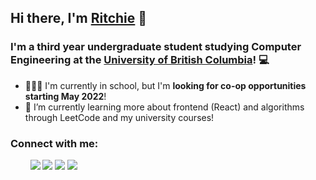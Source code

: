 ## Hi there, I'm [Ritchie](https://ritchiexia.me) 👋 

### I'm a third year undergraduate student studying Computer Engineering at the [University of British Columbia](https://www.ubc.ca/)! 💻

- 🧑‍🤝‍🧑 I'm currently in school, but I'm **looking for co-op opportunities starting May 2022**!
- 🌱 I’m currently learning more about frontend (React) and algorithms through LeetCode and my university courses!

### Connect with me:

<p>
   &nbsp; &nbsp; &nbsp; &nbsp;
   <a href="mailto:rxia@student.ubc.ca?"><img src="https://img.shields.io/badge/Mail-EA4335?style=flat-square&logo=Gmail&logoColor=white&link=(mailto:rxia@student.ubc.ca?subject=Hi%Ritchie,%reaching%out%to%you%from%Github!)"></a>
   <a href="https://www.linkedin.com/in/ritchie-xia-1b5052206/"><img src="https://img.shields.io/badge/LinkedIn-0A66C2?style=flat-square&logo=LinkedIn&logoColor=white&link=https://www.linkedin.com/in/ritchie-xia-1b5052206/"></a>
   <a href="https://twitter.com/ritchie_xia"><img src="https://img.shields.io/twitter/url?label=Twitter&style=social&url=https%3A%2F%2Ftwitter.com%2Fritchie_xia"></a>
   <a href="https://ritchiexia.me"><img src="http://img.shields.io/badge/-ritchiexia.me-black?style=flat-square&logo=windowsterminal"></a>
</p>
